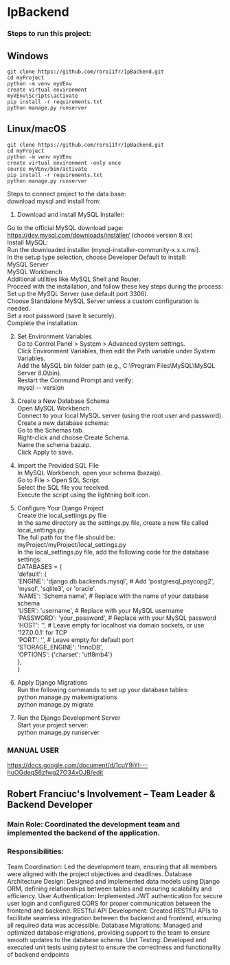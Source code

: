 # IpBackend  
### Steps to run this project:

## Windows
```git clone https://github.com/roro11fr/IpBackend.git```\
```cd myProject```\
```python -m venv myVEnv```\
```create virtual environment```\
```myVEnv\Scripts\activate```\
```pip install -r requirements.txt```\
```python manage.py runserver```

## Linux/macOS
```git clone https://github.com/roro11fr/IpBackend.git```\
```cd myProject```\
```python -m venv myVEnv```\
```create virtual environment -only once```\
```source myVEnv/bin/activate```\
```pip install -r requirements.txt```\
```python manage.py runserver```

Steps to connect project to the data base:   
download mysql and install from:  
1. Download and install MySQL Installer:  
  
Go to the official MySQL download page:  
https://dev.mysql.com/downloads/installer/ (choose version 8.xx)  
Install MySQL:  
Run the downloaded installer (mysql-installer-community-x.x.x.msi).  
In the setup type selection, choose Developer Default to install:  
MySQL Server  
MySQL Workbench  
Additional utilities like MySQL Shell and Router.  
Proceed with the installation, and follow these key steps during the process:  
Set up the MySQL Server (use default port 3306).  
Choose Standalone MySQL Server unless a custom configuration is needed.  
Set a root password (save it securely).  
Complete the installation. 

2. Set Environment Variables  
Go to Control Panel > System > Advanced system settings.  
Click Environment Variables, then edit the Path variable under System Variables.  
Add the MySQL bin folder path (e.g., C:\Program Files\MySQL\MySQL Server 8.0\bin).  
Restart the Command Prompt and verify:  
mysql -- version  

3. Create a New Database Schema  
Open MySQL Workbench.  
Connect to your local MySQL server (using the root user and password).  
Create a new database schema:  
Go to the Schemas tab.  
Right-click and choose Create Schema.  
Name the schema bazaip.  
Click Apply to save.  

4. Import the Provided SQL File  
In MySQL Workbench, open your schema (bazaip).  
Go to File > Open SQL Script.  
Select the SQL file you received.  
Execute the script using the lightning bolt icon.  

5. Configure Your Django Project  
Create the local_settings.py file  
In the same directory as the settings.py file, create a new file called local_settings.py.  
The full path for the file should be: myProject/myProject/local_settings.py  
In the local_settings.py file, add the following code for the database settings:  
DATABASES = {  
    'default': {  
        'ENGINE': 'django.db.backends.mysql',  # Add 'postgresql_psycopg2', 'mysql', 'sqlite3', or 'oracle'.  
        'NAME': 'Schema name',  # Replace with the name of your database schema  
        'USER': 'username',  # Replace with your MySQL username  
        'PASSWORD': 'your_password',  # Replace with your MySQL password  
        'HOST': '',  # Leave empty for localhost via domain sockets, or use '127.0.0.1' for TCP  
        'PORT': '',  # Leave empty for default port  
        'STORAGE_ENGINE': 'InnoDB',  
        'OPTIONS': {'charset': 'utf8mb4'}  
    },  
}  

6. Apply Django Migrations  
Run the following commands to set up your database tables:  
python manage.py makemigrations  
python manage.py migrate  

7. Run the Django Development Server  
Start your project server:  
python manage.py runserver  




### MANUAL USER

https://docs.google.com/document/d/1cuY9iYI---huOGdeqS6zfwg27O34xOJB/edit


## Robert Franciuc's Involvement – Team Leader & Backend Developer
### Main Role: Coordinated the development team and implemented the backend of the application.

### Responsibilities:
Team Coordination: Led the development team, ensuring that all members were aligned with the project objectives and deadlines.
Database Architecture Design: Designed and implemented data models using Django ORM, defining relationships between tables and ensuring scalability and efficiency.
User Authentication: Implemented JWT authentication for secure user login and configured CORS for proper communication between the frontend and backend.
RESTful API Development: Created RESTful APIs to facilitate seamless integration between the backend and frontend, ensuring all required data was accessible.
Database Migrations: Managed and optimized database migrations, providing support to the team to ensure smooth updates to the database schema.
Unit Testing: Developed and executed unit tests using pytest to ensure the correctness and functionality of backend endpoints
